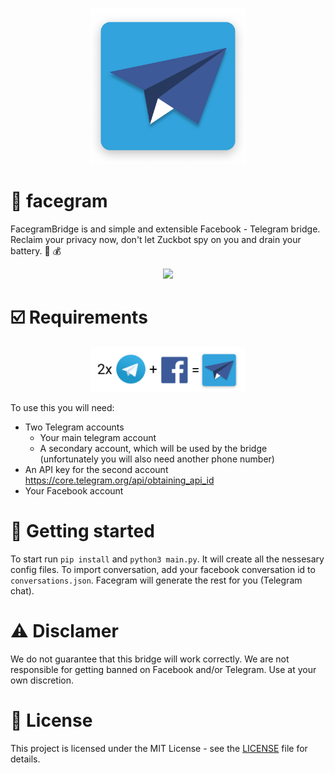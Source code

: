 <p align="center">
  <img src="./facegram_logo.png" width="250" height="250" alt="Logo">
</p>

# :bridge_at_night: facegram
FacegramBridge is and simple and extensible Facebook - Telegram bridge. Reclaim your privacy now, don't let Zuckbot spy on you  and drain your battery. :battery: :moneybag:
<p align="center">
  <img src="https://media.giphy.com/media/dSdvPrKU0w8WGo4c9L/giphy.gif">
</p>

# :ballot_box_with_check:	 Requirements
<p align="center">
  <img src="./facegram_equation.png" width="250"  alt="Logo">
</p>

To use this you will need:
- Two Telegram accounts
   - Your main telegram account
   - A secondary account, which will be used by the bridge (unfortunately you will also need another phone number) 
- An API key for the second account https://core.telegram.org/api/obtaining_api_id
- Your Facebook account


# :electric_plug: Getting started
To start run `pip install` and `python3 main.py`. It will create all the nessesary config files. To import conversation, add your facebook conversation id to `conversations.json`. Facegram will generate the rest for you (Telegram chat).

# :warning: Disclamer

We do not guarantee that this bridge will work correctly. We are not responsible for getting banned on Facebook and/or Telegram. Use at your own discretion.

# :scroll: License
This project is licensed under the MIT License - see the [LICENSE](LICENSE) file for details.
